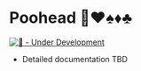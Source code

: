 # Poohead 💩♥️♠️♦️♣️

[![🚧 - Under Development](https://img.shields.io/badge/🚧-Under_Development-yellow)](./README.md)

- Detailed documentation TBD
